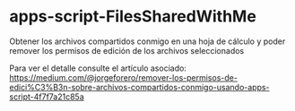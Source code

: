 # apps-script-FilesSharedWithMe
Obtener los archivos compartidos conmigo en una hoja de cálculo y poder remover los permisos de edición de los archivos seleccionados

Para ver el detalle consulte el artículo asociado: https://medium.com/@jorgeforero/remover-los-permisos-de-edici%C3%B3n-sobre-archivos-compartidos-conmigo-usando-apps-script-4f7f7a21c85a
